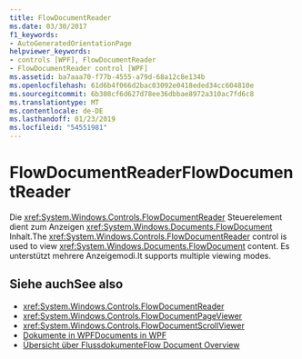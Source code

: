 ```yaml
---
title: FlowDocumentReader
ms.date: 03/30/2017
f1_keywords:
- AutoGeneratedOrientationPage
helpviewer_keywords:
- controls [WPF], FlowDocumentReader
- FlowDocumentReader control [WPF]
ms.assetid: ba7aaa70-f77b-4555-a79d-68a12c8e134b
ms.openlocfilehash: 61d6b4f066d2bac03092e0418eded34cc604810e
ms.sourcegitcommit: 6b308cf6d627d78ee36dbbae8972a310ac7fd6c8
ms.translationtype: MT
ms.contentlocale: de-DE
ms.lasthandoff: 01/23/2019
ms.locfileid: "54551981"
---
```

# <a name="flowdocumentreader"></a><span data-ttu-id="63f3f-102">FlowDocumentReader</span><span class="sxs-lookup"><span data-stu-id="63f3f-102">FlowDocumentReader</span></span>
<span data-ttu-id="63f3f-103">Die <xref:System.Windows.Controls.FlowDocumentReader> Steuerelement dient zum Anzeigen <xref:System.Windows.Documents.FlowDocument> Inhalt.</span><span class="sxs-lookup"><span data-stu-id="63f3f-103">The <xref:System.Windows.Controls.FlowDocumentReader> control is used to view <xref:System.Windows.Documents.FlowDocument> content.</span></span> <span data-ttu-id="63f3f-104">Es unterstützt mehrere Anzeigemodi.</span><span class="sxs-lookup"><span data-stu-id="63f3f-104">It supports multiple viewing modes.</span></span>  
  
## <a name="see-also"></a><span data-ttu-id="63f3f-105">Siehe auch</span><span class="sxs-lookup"><span data-stu-id="63f3f-105">See also</span></span>
- <xref:System.Windows.Controls.FlowDocumentReader>
- <xref:System.Windows.Controls.FlowDocumentPageViewer>
- <xref:System.Windows.Controls.FlowDocumentScrollViewer>
- [<span data-ttu-id="63f3f-106">Dokumente in WPF</span><span class="sxs-lookup"><span data-stu-id="63f3f-106">Documents in WPF</span></span>](../../../../docs/framework/wpf/advanced/documents-in-wpf.md)
- [<span data-ttu-id="63f3f-107">Übersicht über Flussdokumente</span><span class="sxs-lookup"><span data-stu-id="63f3f-107">Flow Document Overview</span></span>](../../../../docs/framework/wpf/advanced/flow-document-overview.md)

